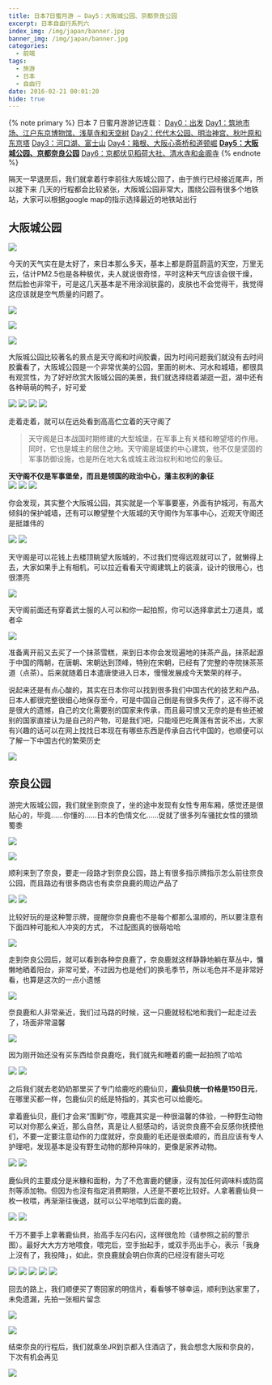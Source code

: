 ```yaml
---
title: 日本7日蜜月游 – Day5：大阪城公园、京都奈良公园
excerpt: 日本自由行系列六
index_img: /img/japan/banner.jpg
banner_img: /img/japan/banner.jpg
categories:
  - 前端
tags:
  - 旅游
  - 日本
  - 自由行
date: 2016-02-21 00:01:20
hide: true
---
```


{% note primary %}
日本 7 日蜜月游游记连载：
<a href="/2016/02/08/japan-7th-honeymoon-day0-departure/">Day0：出发</a>
<a href="/2016/02/11/japans-7-day-honeymoon-day1-tsukiji-edo-tokyo-museum-sensoji-temple-and-sky-tree/">Day1：筑地市场、江户东京博物馆、浅草寺和天空树</a>
<a href="/2016/02/16/japans-7-day-honeymoon-day2-yoyogi-park-meiji-shrine-tokyo-tower-and-akiba-hara/">Day2：代代木公园、明治神宫、秋叶原和东京塔</a>
<a href="/2016/02/18/japan-7th-honeymoon-day3-lake-kawaguchi-mount-fuji/">Day3：河口湖、富士山</a>
<a href="/2016/02/20/japan-on-the-7th-honeymoon-day4-hakone-yumoto-osaka-shinsaibashi-and-dotombori/">Day4：箱根、大阪心斋桥和道顿崛</a>
<a href="/2016/02/21/japan-7th-honeymoon-day5-osaka-castle-park-kyoto-nara-park/"><strong>Day5：大阪城公园、京都奈良公园</strong></a>
<a href="/2016/02/23/japan-7th-honeymoon-day6-kyoto-fushimi-inari-shrine-kiyomizu-temple-and-temple-of-the-golden-pavilion/">Day6：京都伏见稻荷大社、清水寺和金阁寺</a>
{% endnote %}
<p>隔天一早退房后，我们就拿着行李前往大阪城公园了，由于旅行已经接近尾声，所以接下来 几天的行程都会比较紧张，大阪城公园非常大，围绕公园有很多个地铁站，大家可以根据google map的指示选择最近的地铁站出行</p>

<h2 id="大阪城公园"><a href="#大阪城公园" class="headerlink" title="大阪城公园"></a>大阪城公园</h2>
<p>
               <img src="/img/japan/IMG_6716.jpg" >
</p>
<p>今天的天气实在是太好了，来日本那么多天，基本上都是蔚蓝蔚蓝的天空，万里无云，估计PM2.5也是各种极优，夫人就说很奇怪，平时这种天气应该会很干燥，然后脸也非常干，可是这几天基本是不用涂润肤露的，皮肤也不会觉得干，我觉得这应该就是空气质量的问题了。</p>
<p>
               <img src="/img/japan/IMG_6725.jpg" >
</p>
<p>
               <img src="/img/japan/IMG_6726.jpg" >
</p>
<p>
               <img src="/img/japan/IMG_6727.jpg" >
</p>
<p>大阪城公园比较著名的景点是天守阁和时间胶囊，因为时间问题我们就没有去时间胶囊看了，大阪城公园是一个非常优美的公园，里面的树木、河水和城墙，都很具有观赏性，为了好好欣赏大阪城公园的美景，我们就选择绕着湖逛一逛，湖中还有各种萌萌的鸭子，好可爱</p>
<p>
               <img src="/img/japan/IMG_6740.jpg" >
               <img src="/img/japan/IMG_6745.jpg" >
               <img src="/img/japan/IMG_6753.jpg" >
               <img src="/img/japan/IMG_7577.jpg" >
</p>
<p>走着走着，就可以在远处看到高高伫立着的天守阁了</p>
<blockquote>
               <p>天守阁是日本战国时期修建的大型城堡，在军事上有关楼和瞭望塔的作用。同时，它也是城主的居住之地。天守阁是城堡的中心建筑，他不仅是坚固的军事防御设施，也是所在地大名或城主政治权利和地位的象征。</p></blockquote>
               <p><strong>天守阁不仅是军事堡垒，而且是领国的政治中心，藩主权利的象征</strong>
                              <br>
                              <img src="/img/japan/IMG_6765.jpg" >
                              <img src="/img/japan/IMG_6773.jpg" >
                              <img src="/img/japan/IMG_6776.jpg" >
               </p>

<p>你会发现，其实整个大阪城公园，其实就是一个军事要塞，外面有护城河，有高大倾斜的保护城墙，还有可以瞭望整个大阪城的天守阁作为军事中心，近观天守阁还是挺雄伟的</p>
<p>
               <img src="/img/japan/IMG_6791.jpg" >
               <img src="/img/japan/IMG_6797.jpg" >
</p>
<p>天守阁是可以花钱上去楼顶眺望大阪城的，不过我们觉得远观就可以了，就懒得上去，大家如果手上有相机，可以拉近看看天守阁建筑上的装潢，设计的很用心，也很漂亮</p>
<p>
               <img src="/img/japan/IMG_6800.jpg" >
</p>
<p>天守阁前面还有穿着武士服的人可以和你一起拍照，你可以选择拿武士刀道具，或者伞</p>
<p>
               <img src="/img/japan/IMG_6801.jpg" >
</p>
<p>准备离开前又去买了一个抹茶雪糕，来到日本你会发现遍地的抹茶产品，抹茶起源于中国的隋朝，在唐朝、宋朝达到顶峰，特别在宋朝，已经有了完整的寺院抹茶茶道（点茶）。后来就随着日本遣唐使进入日本，慢慢发展成今天繁荣的样子。</p>
<p>说起来还是有点心酸的，其实在日本你可以找到很多我们中国古代的技艺和产品，日本人都很完整很细心地保存至今，可是中国自己倒是有很多失传了，这不得不说是很大的遗憾，自己的文化需要别的国家来传承，而且最可恨又无奈的是有些还被别的国家直接认为是自己的产物，可是我们吧，只能哑巴吃黄莲有苦说不出，大家有兴趣的话可以在网上找找日本现在有哪些东西是传承自古代中国的，也顺便可以了解一下中国古代的繁荣历史</p>
<p>
               <img src="/img/japan/IMG_6804.jpg" >
</p>

<h2 id="奈良公园"><a href="#奈良公园" class="headerlink" title="奈良公园"></a>奈良公园</h2>
<p>游完大阪城公园，我们就坐到奈良了，坐的途中发现有女性专用车厢，感觉还是很贴心的，毕竟……你懂的……日本的色情文化……促就了很多列车骚扰女性的猥琐蜀黍</p>
<p>
               <img src="/img/japan/IMG_6812.jpg" >
</p>
<p>
               <img src="/img/japan/IMG_6814.jpg" >
</p>
<p>顺利来到了奈良，要走一段路才到奈良公园，路上有很多指示牌指示怎么前往奈良公园，而且路边有很多商店也有卖奈良鹿的周边产品了</p>
<p>
               <img src="/img/japan/IMG_6821.jpg" >
               <img src="/img/japan/IMG_6823.jpg" >
</p>
<p>比较好玩的是这种警示牌，提醒你奈良鹿也不是每个都那么温顺的，所以要注意有下面四种可能和人冲突的方式， 不过配图真的很萌哈哈</p>
<p>
               <img src="/img/japan/IMG_6832.jpg" >
</p>
<p>走到奈良公园后，就可以看到各种奈良鹿了，奈良鹿就这样静静地躺在草丛中，慵懒地晒着阳台，非常可爱，不过因为也是他们的换毛季节，所以毛色并不是非常好看，也算是这次的一点小遗憾</p>
<p>
               <img src="/img/japan/IMG_6834.jpg" >
</p>
<p>奈良鹿和人非常亲近，我们过马路的时候，这一只鹿就轻松地和我们一起走过去了，场面非常温馨</p>
<p>
               <img src="/img/japan/IMG_6839.jpg" >
</p>
<p>因为刚开始还没有买东西给奈良鹿吃，我们就先和睡着的鹿一起拍照了哈哈</p>
<p>
               <img src="/img/japan/IMG_6842.jpg" >
               <img src="/img/japan/IMG_6849.jpg" >
</p>
<p>之后我们就去老奶奶那里买了专门给鹿吃的鹿仙贝，<strong>鹿仙贝统一价格是150日元</strong>，在哪里买都一样，包鹿仙贝的纸是特指的，其实也可以给鹿吃。</p>
<p>拿着鹿仙贝，鹿们才会来“围剿”你，喂鹿其实是一种很温馨的体验，一种野生动物可以对你那么亲近，那么自然，真是让人挺感动的，话说奈良鹿不会反感你抚摸他们，不要一定要注意动作的力度就好，奈良鹿的毛还是很柔顺的，而且应该有专人护理吧，发现基本是没有野生动物的那种异味的，更像是家养动物。</p>
<p>
               <img src="/img/japan/IMG_6856.jpg" >
               <img src="/img/japan/IMG_6872.jpg" >
</p>
<p>鹿仙貝的主要成分是米糠和面粉，为了不危害鹿的健康，沒有加任何调味料或防腐剂等添加物。但因为也沒有指定消费期限，人还是不要吃比较好。人拿著鹿仙貝一枚一枚喂，再渐渐往後退，就可以公平地喂到后面的鹿。</p>
<p>
               <img src="/img/japan/IMG_6877.jpg" >
               <img src="/img/japan/IMG_6879.jpg" >
</p>
<p>千万不要手上拿著鹿仙貝，抬高手左闪右闪，这样很危险（请参照之前的警示图）。最好大大方方地喂食，喂完后，空手抬起手，或双手亮出手心，表示「我身上沒有了，我投降」，如此，奈良鹿就会明白你真的已经沒有甜头可吃</p>
<p>
               <img src="/img/japan/IMG_2477.jpg" >
               <img src="/img/japan/IMG_6889.jpg" >
               <img src="/img/japan/IMG_6905.jpg" >
               <img src="/img/japan/IMG_6916.jpg" >
               <img src="/img/japan/IMG_6922.jpg" >
</p>
<p>回去的路上，我们顺便买了寄回家的明信片，看看够不够幸运，顺利到达家里了，未免遗漏，先拍一张相片留念</p>
<p>
               <img src="/img/japan/IMG_7705.jpg" >
</p>
<p>
               <img src="/img/japan/IMG_6932-1.jpg" >
</p>
<p>结束奈良的行程后，我们就乘坐JR到京都入住酒店了，我会想念大阪和奈良的，下次有机会再见</p>
<p>
               <img src="/img/japan/IMG_6937.jpg" >
</p>